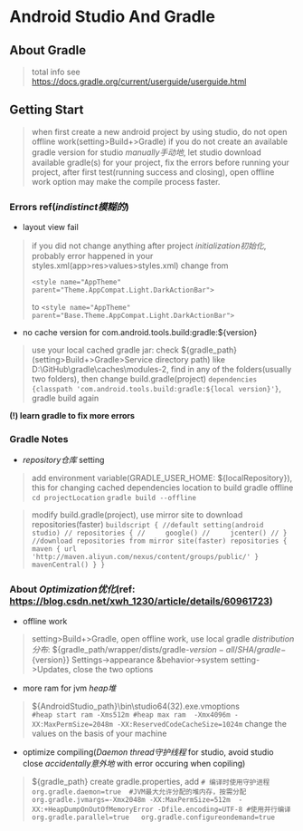 # Android Studio And Gradle

## About Gradle

>total info see https://docs.gradle.org/current/userguide/userguide.html

## Getting Start

>when first create a new android project by using studio, do not open offline work(setting>Build+>Gradle) if you do not create an available gradle version for studio *manually手动地*, let studio download available gradle(s) for your project,
fix the errors before running your project, after first test(running success and closing), open offline work option may make the compile process faster.

### Errors ref(*indistinct模糊的*)

* layout view fail

>if you did not change anything after project *initialization初始化*, probably error happened in your styles.xml(app>res>values>styles.xml) change from <p>`<style name="AppTheme" parent="Theme.AppCompat.Light.DarkActionBar">`</p> to `<style name="AppTheme" parent="Base.Theme.AppCompat.Light.DarkActionBar">`

* no cache version for com.android.tools.build:gradle:${version}

>use your local cached gradle jar: check ${gradle_path}(setting>Build+>Gradle>Service directory path) like D:\GitHub\gradle\caches\modules-2, find in any of the folders(usually two folders), then change build.gradle(project)
`dependencies {classpath 'com.android.tools.build:gradle:${local version}'}`, gradle build again

**(!) learn gradle to fix more errors** 

### Gradle Notes

* *repository仓库* setting

>add environment variable(GRADLE_USER_HOME: ${localRepository}), this for changing cached dependencies location to build gradle offline `cd projectLocation` `gradle build --offline`

>modify build.gradle(project), use mirror site to download repositories(faster)
`buildscript {
	//default setting(android studio)
    // repositories {
    //     google()
    //     jcenter()
    // }
    //download repositories from mirror site(faster)
    repositories {
        maven {
            url 'http://maven.aliyun.com/nexus/content/groups/public/'
        }
        mavenCentral()
    }
}`

### About *Optimization优化*(ref: https://blog.csdn.net/xwh_1230/article/details/60961723)

* offline work

>setting>Build+>Gradle, open offline work, use local gradle *distribution分布*: ${gradle_path/wrapper/dists/gradle-${version}-all/SHA/gradle-${version}}
>Settings->appearance &behavior->system setting->Updates, close the two options

* more ram for jvm *heap堆*

>${AndroidStudio_path}\bin\studio64(32).exe.vmoptions  
`#heap start ram
-Xms512m
#heap max ram 
-Xmx4096m
-XX:MaxPermSize=2048m
-XX:ReservedCodeCacheSize=1024m`
change the values on the basis of your machine

* optimize compiling(*Daemon thread守护线程* for studio, avoid studio close *accidentally意外地* with error occuring when copiling)

>${gradle_path} create gradle.properties, add
`# 编译时使用守护进程
org.gradle.daemon=true 
#JVM最大允许分配的堆内存，按需分配 
org.gradle.jvmargs=-Xmx2048m -XX:MaxPermSize=512m  -XX:+HeapDumpOnOutOfMemoryError -Dfile.encoding=UTF-8
#使用并行编译
org.gradle.parallel=true  
org.gradle.configureondemand=true`